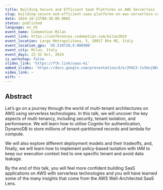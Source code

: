 ```yaml
---
title: Building Secure and Efficient SaaS Platforms on AWS Serverless
slug: building-secure-and-efficient-saas-platforms-on-aws-serverless-codemotion-milan
date: 2024-10-22T08:30:00.000Z
status: published
language: en_US
event_name: Codemotion Milan
event_link: https://conferences.codemotion.com/milan2024
event_location: Largo Metropolitana, 5, 20017 Rho MI, Italy
event_location_gps: '45.519720,9.086900'
event_city: Milan, Italy
event_days: 22-32 Oct, 2024
is_workshop: false
slides_link: 'https://fth.link/saas-mi'
embed_slides: 'https://docs.google.com/presentation/d/e/2PACX-1vSUojNEqjhlmDz2oyMBwzU2OtJgzawiUKvKTtlamOrLiMfcRn_EJNvY7QDW7cwNbRfjrJtBn-ALE-6_/pubembed'
video_link: ~
with: ~
---
```


## Abstract

Let’s go on a journey through the world of multi-tenant architectures on AWS
using serverless technologies. In this talk, we will uncover the key aspects of
multi-tenancy, including security, tenant isolation, and performance. We will
learn how to utilise Cognito for authentication, DynamoDB to store millions of
tenant-partitioned records and lambda for compute.

We will also explore different deployment models and their tradeoffs, and,
finally, we will learn how to implement policy-based isolation with IAM to keep
our execution context tied to one specific tenant and avoid data leakage.

By the end of this talk, you will feel more confident building SaaS applications
on AWS with serverless technologies and you will have learned some of the many
insights that come from the AWS Well-Architected SaaS Lens.
